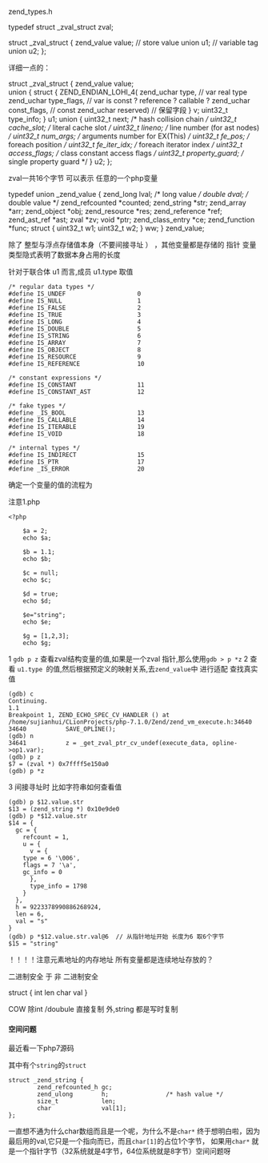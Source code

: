 zend_types.h


typedef struct _zval_struct     zval;

struct _zval_struct {
	zend_value value;   // store value 
	union u1;           // variable tag 
	union u2;
};

详细一点的：

struct _zval_struct {
	zend_value        value;		
	union {
		struct {
			ZEND_ENDIAN_LOHI_4(
				zend_uchar    type,	   // var real type 	
				zend_uchar    type_flags,  // var is const ? reference ? callable ? 
				zend_uchar    const_flags, // const 
				zend_uchar    reserved)	   // 保留字段 
		} v;
		uint32_t type_info;
	} u1;
	union {
		uint32_t     next;                 /* hash collision chain */
		uint32_t     cache_slot;           /* literal cache slot */
		uint32_t     lineno;               /* line number (for ast nodes) */
		uint32_t     num_args;             /* arguments number for EX(This) */
		uint32_t     fe_pos;               /* foreach position */
		uint32_t     fe_iter_idx;          /* foreach iterator index */
		uint32_t     access_flags;         /* class constant access flags */
		uint32_t     property_guard;       /* single property guard */
	} u2;
};

zval一共16个字节 可以表示 任意的一个php变量 

typedef union _zend_value {
	zend_long         lval;				/* long value */
	double            dval;				/* double value */
	zend_refcounted  *counted;
	zend_string      *str;
	zend_array       *arr;
	zend_object      *obj;
	zend_resource    *res;
	zend_reference   *ref;
	zend_ast_ref     *ast;
	zval             *zv;
	void             *ptr;
	zend_class_entry *ce;
	zend_function    *func;
	struct {
		uint32_t w1;
		uint32_t w2;
	} ww;
} zend_value;

除了 整型与浮点存储值本身（不要间接寻址 ） ，其他变量都是存储的 指针
变量类型隐式表明了数据本身占用的长度


针对于联合体 u1 而言,成员 u1.type 取值

	/* regular data types */
	#define IS_UNDEF					0
	#define IS_NULL						1
	#define IS_FALSE					2
	#define IS_TRUE						3
	#define IS_LONG						4
	#define IS_DOUBLE					5
	#define IS_STRING					6
	#define IS_ARRAY					7
	#define IS_OBJECT					8
	#define IS_RESOURCE					9
	#define IS_REFERENCE				10

	/* constant expressions */
	#define IS_CONSTANT					11
	#define IS_CONSTANT_AST				12

	/* fake types */
	#define _IS_BOOL					13
	#define IS_CALLABLE					14
	#define IS_ITERABLE					19
	#define IS_VOID						18

	/* internal types */
	#define IS_INDIRECT             	15
	#define IS_PTR						17
	#define _IS_ERROR					20

确定一个变量的值的流程为

注意1.php

	<?php

        $a = 2;
        echo $a;

        $b = 1.1;
        echo $b;

        $c = null;
        echo $c;

        $d = true;
        echo $d;

        $e="string";
        echo $e;

        $g = [1,2,3];
        echo $g;
	

1 `gdb p z` 查看zval结构变量的值,如果是一个zval 指针,那么使用`gdb > p *z`
2 查看 `u1.type `的值,然后根据预定义的映射关系,去`zend_value`中 进行适配 查找真实值


	(gdb) c
	Continuing.
	1.1
	Breakpoint 1, ZEND_ECHO_SPEC_CV_HANDLER () at /home/sujianhui/CLionProjects/php-7.1.0/Zend/zend_vm_execute.h:34640
	34640           SAVE_OPLINE();
	(gdb) n
	34641           z = _get_zval_ptr_cv_undef(execute_data, opline->op1.var);
	(gdb) p z
	$7 = (zval *) 0x7ffff5e150a0
	(gdb) p *z

3 间接寻址时 比如字符串如何查看值

	(gdb) p $12.value.str
	$13 = (zend_string *) 0x10e9de0
	(gdb) p *$12.value.str
	$14 = {
	  gc = {
	    refcount = 1, 
	    u = {
	      v = {
		type = 6 '\006', 
		flags = 7 '\a', 
		gc_info = 0
	      }, 
	      type_info = 1798
	    }
	  }, 
	  h = 9223378990886268924, 
	  len = 6, 
	  val = "s"
	}
	(gdb) p *$12.value.str.val@6  // 从指针地址开始 长度为6 取6个字节
	$15 = "string"


！！！！注意元素地址的内存地址
所有变量都是连续地址存放的？



二进制安全 于 非 二进制安全

struct {
	int 	len 
	char	val
}


COW 除int /doubule 直接复制 外,string 都是写时复制



#### 空间问题

最近看一下php7源码

其中有个`string`的`struct`

    struct _zend_string {
            zend_refcounted_h gc;
            zend_ulong        h;                /* hash value */
            size_t            len;
            char              val[1];
    };
    
一直想不通为什么char数组而且是一个呢，为什么不是`char*`
终于想明白啦，因为最后用的val,它只是一个指向而已，而且`char[1]`的占位1个字节，
如果用`char*` 就是一个指针字节（32系统就是4字节，64位系统就是8字节）空间问题呀



